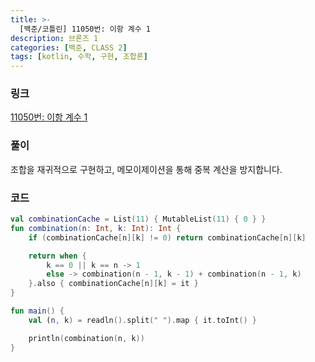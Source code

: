 ```yaml
---
title: >-
  [백준/코틀린] 11050번: 이항 계수 1
description: 브론즈 1
categories: [백준, CLASS 2]
tags: [kotlin, 수학, 구현, 조합론]
---
```


### 링크
[11050번: 이항 계수 1](https://www.acmicpc.net/problem/11050)

### 풀이
조합을 재귀적으로 구현하고, 메모이제이션을 통해 중복 계산을 방지합니다.

### 코드
```kotlin
val combinationCache = List(11) { MutableList(11) { 0 } }
fun combination(n: Int, k: Int): Int {
    if (combinationCache[n][k] != 0) return combinationCache[n][k]

    return when {
        k == 0 || k == n -> 1
        else -> combination(n - 1, k - 1) + combination(n - 1, k)
    }.also { combinationCache[n][k] = it }
}

fun main() {
    val (n, k) = readln().split(" ").map { it.toInt() }

    println(combination(n, k))
}

```

